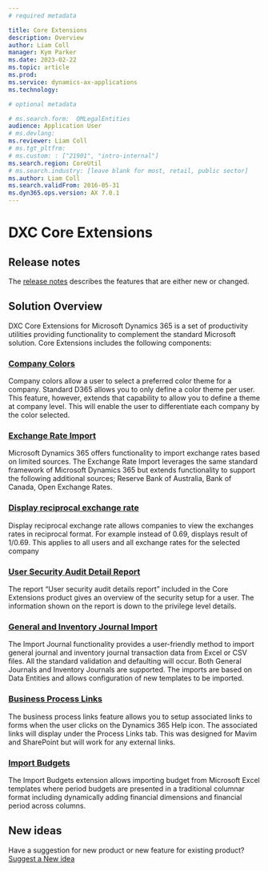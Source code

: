 ```yaml
---
# required metadata

title: Core Extensions
description: Overview
author: Liam Coll
manager: Kym Parker
ms.date: 2023-02-22
ms.topic: article
ms.prod: 
ms.service: dynamics-ax-applications
ms.technology: 

# optional metadata

# ms.search.form:  OMLegalEntities
audience: Application User
# ms.devlang: 
ms.reviewer: Liam Coll
# ms.tgt_pltfrm: 
# ms.custom: : ["21901", "intro-internal"]
ms.search.region: CoreUtil
# ms.search.industry: [leave blank for most, retail, public sector]
ms.author: Liam Coll
ms.search.validFrom: 2016-05-31
ms.dyn365.ops.version: AX 7.0.1
---
```


# DXC Core Extensions

## Release notes
The [release notes](Release-notes.md) describes the features that are either new or changed. 

## Solution Overview
DXC Core Extensions for Microsoft Dynamics 365 is a set of productivity utilities providing functionality to complement the standard Microsoft solution. Core Extensions includes the following components:

### [Company Colors](COMPANY-COLORS/Company-Colors.md)
Company colors allow a user to select a preferred color theme for a company. Standard D365 allows you to only define a color theme per user. This feature, however, extends that capability to allow you to define a theme at company level. This will enable the user to differentiate each company by the color selected.

### [Exchange Rate Import](EXCHANGE-RATE-IMPORT/Exchange-rate-import.md)
Microsoft Dynamics 365 offers functionality to import exchange rates based on limited sources. The Exchange Rate Import leverages the same standard framework of Microsoft Dynamics 365 but extends functionality to support the following additional sources; Reserve Bank of Australia, Bank of Canada, Open Exchange Rates.

### [Display reciprocal exchange rate](RECIPROCAL/Company-Reciprocal.md)
Display reciprocal exchange rate allows companies to view the exchanges rates in reciprocal format.
For example instead of 0.69, displays result of 1/0.69.
This applies to all users and all exchange rates for the selected company

### [User Security Audit Detail Report](USER-SECURITY-AUDIT-DETAIL-REPORT/User-Security-audit-detail-report.md)
The report “User security audit details report” included in the Core Extensions product gives an overview of the security setup for a user. The information shown on the report is down to the privilege level details.

### [General and Inventory Journal Import](JOURNAL-IMPORTS/General-and-inventory-journal-import.md)
The Import Journal functionality provides a user-friendly method to import general journal and inventory journal transaction data from Excel or CSV files. All the standard validation and defaulting will occur. Both General Journals and Inventory Journals are supported. The imports are based on Data Entities and allows configuration of new templates to be imported.

### [Business Process Links](BUSINESS-PROCESS-LINKS/Business-process-links.md)
The business process links feature allows you to setup associated links to forms when the user clicks on the Dynamics 365 Help icon. The associated links will display under the Process Links tab. This was designed for Mavim and SharePoint but will work for any external links.

### [Import Budgets](IMPORT-BUDGETS/Import-budgets.md)
The Import Budgets extension allows importing budget from Microsoft Excel templates where period budgets are presented in a traditional columnar format including dynamically adding financial dimensions and financial period across columns.

## New ideas
Have a suggestion for new product or new feature for existing product? [Suggest a New idea](https://forms.office.com/r/U9twpSt3in)
